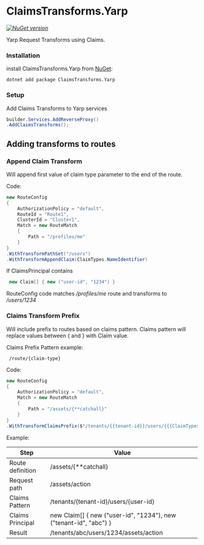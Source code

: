 # ClaimsTransforms.Yarp

_[![NuGet version](https://img.shields.io/nuget/v/ClaimsTransforms.Yarp)](https://www.nuget.org/packages/ClaimsTransforms.Yarp)_

Yarp Request Transforms using Claims.

### Installation

install ClaimsTransforms.Yarp from [NuGet](https://www.nuget.org/packages/ClaimsTransforms.Yarp):

    dotnet add package ClaimsTransforms.Yarp

### Setup

Add Claims Transforms to Yarp services
``` c#
builder.Services.AddReverseProxy()
.AddClaimsTransforms();
```

Adding transforms to routes
--------------------------------


### Append Claim Transform

Will append first value of claim type parameter to the end of the route.


Code:
``` c#
new RouteConfig
{
    AuthorizationPolicy = "default",
    RouteId = "Route1",
    ClusterId = "Cluster1",
    Match = new RouteMatch
    {
        Path = "/profiles/me"
    }
}
.WithTransformPathSet("/users")
.WithTransformAppendClaim(ClaimTypes.NameIdentifier)
```

If ClaimsPrincipal contains 
 
``` c#   
 new Claim[] { new ("user-id", "1234") }
```

RouteConfig code matches _/profiles/me_ route and transforms to _/users/1234_

### Claims Transform Prefix

Will include prefix to routes based on claims pattern. 
Claims pattern will replace values between { and } with Claim value.

Claims Prefix Pattern example:
   
     /route/{claim-type}


Code:
``` c#
new RouteConfig
{
    AuthorizationPolicy = "default",
    Match = new RouteMatch
    {
        Path = "/assets/{**catchall}"
    }
}
.WithTransformClaimsPrefix($"/tenants/{{tenant-id}}/users/{{{ClaimTypes.NameIdentifier}}}")
```

Example:

| **Step**         | **Value**                                                         |
|------------------|-------------------------------------------------------------------|
| Route definition | /assets/{**catchall}                                              |
| Request path     | /assets/action                                                    |
| Claims Pattern   | /tenants/{tenant-id}/users/{user-id}                              |
| Claims Principal | new Claim[] { new ("user-id", "1234"), new ("tenant-id", "abc") } |
| Result           | /tenants/abc/users/1234/assets/action                             |